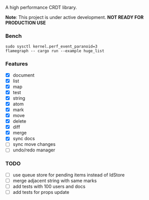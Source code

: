 A high performance CRDT library.

**Note**: This project is under active development. **NOT READY FOR PRODUCTION USE**

### Bench

```
sudo sysctl kernel.perf_event_paranoid=3
flamegraph -- cargo run --example huge_list
```

### Features

- [x] document
- [x] list
- [x] map
- [x] test
- [x] string
- [x] atom
- [x] mark
- [x] move
- [x] delete
- [x] diff
- [x] merge
- [x] sync docs
- [ ] sync move changes
- [ ] undo/redo manager

### TODO

- [ ] use queue store for pending items instead of IdStore<T>
- [ ] merge adjacent string with same marks
- [ ] add tests with 100 users and docs
- [ ] add tests for props update
